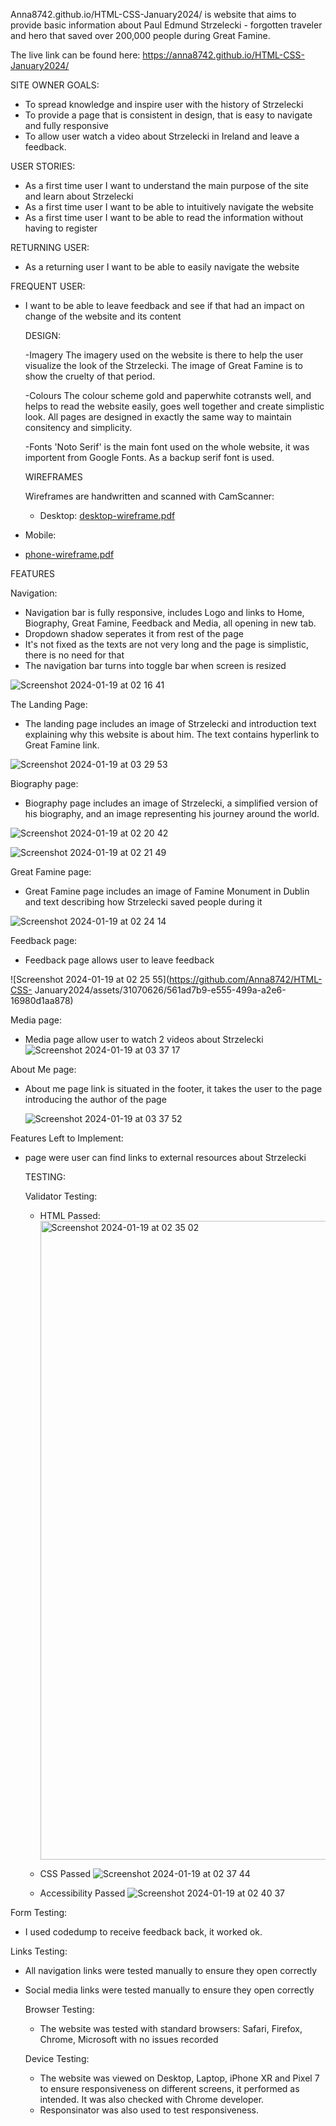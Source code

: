 Anna8742.github.io/HTML-CSS-January2024/  is website that aims to provide basic information about Paul Edmund Strzelecki - forgotten traveler and hero that saved over 200,000 people during Great Famine. 

The live link can be found here: 
https://anna8742.github.io/HTML-CSS-January2024/

SITE OWNER GOALS:

- To spread knowledge and inspire user with the history of Strzelecki
- To provide a page that is consistent in design, that is easy to navigate and fully responsive
- To allow user watch a video about Strzelecki in Ireland and leave a feedback.

  
USER STORIES:

- As a first time user I want to understand the main purpose of the site and learn about Strzelecki
- As a first time user I want to be able to intuitively navigate the website
- As a first time user I want to be able to read the information without having to register

RETURNING USER:

- As a returning user I want to be able to easily navigate the website

FREQUENT USER:

- I want to be able to leave feedback and see if that had an impact on change of the website and its content

  DESIGN:

  -Imagery
  The imagery used on the website is there to help the user visualize the look of the Strzelecki. The   image of Great Famine is to show the cruelty of that period.

  -Colours
  The colour scheme gold and paperwhite cotransts well, and helps to read the website easily, goes well together and create simplistic look. All pages are designed in exactly the same way to maintain consitency and simplicity. 
 
    -Fonts
  'Noto Serif' is the main font used on the whole website, it was importent from Google Fonts. As a backup serif font  is used.

  WIREFRAMES

  Wireframes are handwritten and scanned with CamScanner:

  - Desktop:
[desktop-wireframe.pdf](https://github.com/Anna8742/HTML-CSS-January2024/files/13983807/desktop-wireframe.pdf)

- Mobile:
- [phone-wireframe.pdf](https://github.com/Anna8742/HTML-CSS-January2024/files/13983811/phone-wireframe.pdf)

FEATURES

Navigation:
- Navigation bar is fully responsive, includes  Logo and links to Home, Biography, Great Famine, Feedback and Media, all opening in new tab.
- Dropdown shadow seperates it from rest of the page
- It's not fixed as the texts are not very long and the page is simplistic, there is no need for that
- The navigation bar turns into toggle bar when screen is resized


![Screenshot 2024-01-19 at 02 16 41](https://github.com/Anna8742/HTML-CSS-January2024/assets/31070626/61e3642e-7d5f-4d38-897e-07aef13211f3)

The Landing Page:
- The landing page includes an image of Strzelecki and introduction text explaining why this website is about him. The text contains hyperlink to Great Famine link.
  
![Screenshot 2024-01-19 at 03 29 53](https://github.com/Anna8742/HTML-CSS-January2024/assets/31070626/36bc574f-127a-4b7b-9eca-9880bd674a6b)

Biography page:
- Biography page includes an image of Strzelecki, a simplified version of his biography, and an image representing his journey around the world.
  


![Screenshot 2024-01-19 at 02 20 42](https://github.com/Anna8742/HTML-CSS-January2024/assets/31070626/96960ccf-5c55-4f24-99d0-33fffb314fa4)


  
  ![Screenshot 2024-01-19 at 02 21 49](https://github.com/Anna8742/HTML-CSS-January2024/assets/31070626/6be2a383-300c-47ca-a75b-492602632f0e)

  Great Famine page:
  - Great Famine page includes an image of Famine Monument in Dublin and text describing how Strzelecki saved people during it

![Screenshot 2024-01-19 at 02 24 14](https://github.com/Anna8742/HTML-CSS-January2024/assets/31070626/89420a7c-4b99-40f1-aa8b-4d41fba82ea9)

Feedback page: 
- Feedback page allows user to leave feedback

![Screenshot 2024-01-19 at 02 25 55](https://github.com/Anna8742/HTML-CSS-
January2024/assets/31070626/561ad7b9-e555-499a-a2e6-16980d1aa878)

Media page:
- Media page allow user to watch 2 videos about Strzelecki
  ![Screenshot 2024-01-19 at 03 37 17](https://github.com/Anna8742/HTML-CSS-January2024/assets/31070626/588c0de1-b6ac-47d0-9019-f27559a97042)



About Me page:

- About me page link is situated in the footer, it takes the user to the page introducing the author of the page

  ![Screenshot 2024-01-19 at 03 37 52](https://github.com/Anna8742/HTML-CSS-January2024/assets/31070626/77278495-8d58-4759-bdb6-65bb27229aed)


Features Left to Implement:

- page were user can find links to external resources about Strzelecki

  TESTING:

  Validator Testing:

  - HTML
    Passed:
    <img width="1022" alt="Screenshot 2024-01-19 at 02 35 02" src="https://github.com/Anna8742/HTML-CSS-January2024/assets/31070626/d8d36eb0-ca4c-4fa9-9806-7eb04e367add">

  - CSS
    Passed
    ![Screenshot 2024-01-19 at 02 37 44](https://github.com/Anna8742/HTML-CSS-January2024/assets/31070626/839759e6-b29f-48e1-a8c3-f6f565d031b6)

  - Accessibility
    Passed
![Screenshot 2024-01-19 at 02 40 37](https://github.com/Anna8742/HTML-CSS-January2024/assets/31070626/598a2966-d31e-4aee-b483-b2d5383adee1)


Form Testing:
- I used codedump to receive feedback back, it worked ok. 
  
Links Testing:
- All navigation links were tested manually to ensure they open correctly
- Social media links were tested manually to ensure they open correctly

  Browser Testing:
  - The website was tested with standard browsers: Safari, Firefox, Chrome, Microsoft with no issues recorded
 
  Device Testing:
  - The website was viewed on Desktop, Laptop, iPhone XR and Pixel 7 to ensure responsiveness on different screens, it performed as intended. It was also checked with Chrome developer.
  - Responsinator was also used to test responsiveness.
 
    

  



    

  
  
 
  

  

  
  

